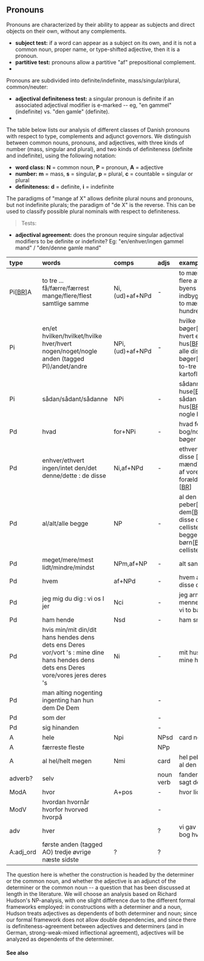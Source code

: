 ## Pronouns ##

Pronouns are characterized by their ability to appear as subjects and direct objects on their own, without any complements.

  * **subject test:** if a word can appear as a subject on its own, and it is not a common noun, proper name, or type-shifted adjective, then it is a pronoun.
  * **partitive test:** pronouns allow a partitive "af" prepositional complement.
  * 

Pronouns are subdivided into definite/indefinite, mass/singular/plural, common/neuter:

  * **adjectival definiteness test:** a singular pronoun is definite if an associated adjectival modifier is e-marked -- eg, "en gammel" (indefinite) vs. "den gamle" (definite).
  * 

The table below lists our analysis of different classes of Danish pronouns with respect to type, complements and adjunct governors. We distinguish between common nouns, pronouns, and adjectives, with three kinds of number (mass, singular and plural), and two kinds of definiteness (definite and indefinite), using the following notation:

  * **word class:** **N** = common noun, **P** = pronoun, **A** = adjective
  * **number:** **m** = mass, **s** = singular, **p** = plural, **c** = countable = singular or plural
  * **definiteness:** **d** = definite, **i** = indefinite

The paradigms of "mange af X" allows definite plural nouns and pronouns, but not indefinite plurals; the paradigm of "de X" is the reverse. This can be used to classify possible plural nominals with respect to definiteness.

> Tests:

  * **adjectival agreement:** does the pronoun require singular adjectival modifiers to be definite or indefinite? Eg: "en/enhver/ingen gammel mand" / "den/denne gamle mand"

| type | words | comps | adjs | examples |
|:-----|:------|:------|:-----|:---------|
| Pi[[BR](BR.md)]A | to tre ... få/færre/færrest mange/flere/flest samtlige samme | Ni,(ud)+af+NPd | -    | to mænd[[BR](BR.md)] flere af alle byens indbyggere[[BR](BR.md)] to mænd ud af hundrede |
| Pi   | en/et hvilken/hvilket/hvilke hver/hvert nogen/noget/nogle anden (tagged PI)/andet/andre | NPi,(ud)+af+NPd | -    | hvilke nogle bøger[[BR](BR.md)] hvert et hus[[BR](BR.md)] hver af alle disse bøger[[BR](BR.md)] en to-tre rækker kartofler |
| Pi   | sådan/sådant/sådanne | NPi   | -    | sådanne huse[[BR](BR.md)] sådan et hus[[BR](BR.md)] sådan nogle huse |
| Pd   | hvad  | for+NPi | -    | hvad for bog/nogle bøger |
| Pd   | enhver/ethvert ingen/intet den/det denne/dette : de disse | Ni,af+NPd | -    | ethvert hus[[BR](BR.md)] disse [få] mænd][[BR](BR.md)] de af vore forældre der...[[BR](BR.md)] |
| Pd   | al/alt/alle begge | NP    | -    | al den peber[[BR](BR.md)] alle dem[[BR](BR.md)] alle disse dygtige cellister[[BR](BR.md)] begge hendes børn[[BR](BR.md)] alle cellisterne[[BR](BR.md)] |
| Pd   | meget/mere/mest lidt/mindre/mindst | NPm,af+NP | -    | alt sand |
| Pd   | hvem  | af+NPd | -    | hvem af alle disse drenge |
| Pd   | jeg mig du dig : vi os I jer | Nci   | -    | jeg arme menneske[[BR](BR.md)] vi to bagere |
| Pd   | ham hende | Nsd   | -    | ham smeden |
| Pd   | hvis min/mit din/dit hans hendes dens dets ens Deres vor/vort 's : mine dine hans hendes dens dets ens Deres vore/vores jeres deres 's | Ni    | -    | mit hus[[BR](BR.md)] mine huse |
| Pd   | man alting nogenting ingenting han hun dem De Dem |       | -    |          |
| Pd   | som der |       | -    |          |
| Pd   | sig hinanden |       | -    |          |
| A    | hele  | Npi|NPsd | card noun | hele kager[[BR](BR.md)] hele den store kage[[BR](BR.md)] [[hele](hele.md) to] kager |
| A    | færreste fleste |       | NPp  |
| A    | al hel/helt megen | Nmi   | card | hel peber[[BR](BR.md)] ?al den peber |
| adverb? | selv  |       | noun verb | fanden selv har sagt det |
| ModA | hvor  | A+pos | -    | hvor lidt|meget|godt |
| ModV | hvordan hvornår hvorfor hvorved hvorpå |       | -    |
| adv  | hver  |       | ?    | vi gav dem en bog hver |
| A:adj\_ord | første anden (tagged AO) tredje øvrige næste sidste | ?     | ?    |

The question here is whether the construction is headed by the determiner or the common noun, and whether the adjective is an adjunct of the determiner or the common noun -- a question that has been discussed at length in the literature. We will choose an analysis based on Richard Hudson's NP-analysis, with one slight difference due to the different formal frameworks employed: in constructions with a determiner and a noun, Hudson treats adjectives as dependents of both determiner and noun; since our formal framework does not allow double dependencies, and since there is definiteness-agreement between adjectives and determiners (and in German, strong-weak-mixed inflectional agreement), adjectives will be analyzed as dependents of the determiner.


#### See also ####

